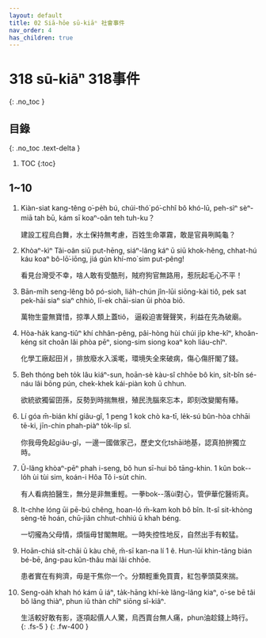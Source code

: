 ```yaml
---
layout: default
title: 02 Siā-hōe sū-kiāⁿ 社會事件
nav_order: 4
has_children: true
---
```


# 318 sū-kiāⁿ 318事件
{: .no_toc }

## 目錄
{: .no_toc .text-delta }

1. TOC
{:toc}

## 1~10
01. Kiàn-siat kang-têng o͘-pe̍h bú, chúi-thó͘ pó͘-chhî bô khó-lū, peh-sìⁿ sèⁿ-miā tah bū, kám sī koaⁿ-oân teh tuh-ku？
   
    建設工程烏白舞，水土保持無考慮，百姓生命罩霧，敢是官員咧盹龜？
02. Khòaⁿ-kìⁿ Tâi-oân siū put-hēng, siáⁿ-lâng káⁿ ū siū khok-hêng, chhat-hú káu koaⁿ bô-lō͘-iōng, jiá gún khí-mo͘ sim put-pêng!
   
    看見台灣受不幸，啥人敢有受酷刑，賊府狗官無路用，惹阮起毛心不平！
03. Bān-mi̍h seng-lêng bô pó-sioh, lia̍h-chún jîn-lūi siōng-kài tiô, pek sat pek-hāi siaⁿ siaⁿ chhiò, lī-ek chāi-sian ūi phòa biō.

    萬物生靈無寶惜，掠準人類上蓋tiô， 逼殺迫害聲聲笑，利益在先為破廟。
04. Hòa-ha̍k kang-tiûⁿ khí chhân-pêng, pâi-hòng hùi chúi ji̍p khe-kîⁿ, khoân-kéng sit choân lâi phòa pēⁿ, siong-sim siong koaⁿ koh liáu-chîⁿ.

    化學工廠起田爿，排放廢水入溪墘，環境失全來破病，傷心傷肝閣了錢。
05. Beh thóng beh to̍k lâu kiáⁿ-sun, hoān-sè kàu-sî chhōe bô kin, si̍t-bîn sé-náu lâi bōng pún, chek-khek kái-piàn koh ū chhun.
   
    欲統欲獨留囝孫，反勢到時揣無根，殖民洗腦來忘本，即刻改變閣有賰。
06. Lí góa m̄-bián khí giâu-gî, 1 peng 1 kok chò ka-tī, le̍k-sú bûn-hòa chhāi tē-ki, jīn-chin phah-piàⁿ to̍k-li̍p sî.
   
    你我毋免起giâu-gî，一邊一國做家己，歷史文化tshāi地基，認真拍拚獨立時。
07. Ū-lâng khòaⁿ-pēⁿ phah i-seng, bô hun sī-hui bô tāng-khin. 1 kûn bok--lo̍h ùi tùi sim, koán-i Hôa Tô i-su̍t chin.

    有人看病拍醫生，無分是非無重輕。一拳bok--落ùi對心，管伊華佗醫術真。
08. It-chhe lóng ūi pē-bú chêng, hoan-ló m̄-kam koh bô bîn. It-sî sit-khòng sèng-tē hoán, chū-jiân chhut-chhiú ū khah béng.

    一切攏為父母情，煩惱毋甘閣無眠。一時失控性地反，自然出手有較猛。
09. Hoān-chiá si̍t-chāi ū kàu chē, m̄-sī kan-na lí 1 ê. Hun-lūi khin-tāng bián bé-bē, âng-pau kûn-thâu mài lâi chhōe.

    患者實在有夠濟，毋是干焦你一个。分類輕重免買賣，紅包拳頭莫來揣。
10. Seng-oa̍h khah hó kám ū iáⁿ, ta̍k-hāng khí-kè lâng-lâng kiaⁿ, o͘-se bē tâi bô lâng thiàⁿ, phun iû thàn chîⁿ siōng sî-kiâⁿ.

    生活較好敢有影，逐項起價人人驚，烏西賣台無人痛，phun油趁錢上時行。
{: .fs-5 }
{: .fw-400 }